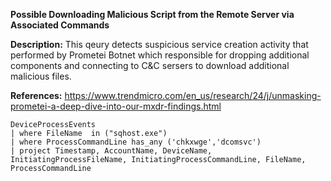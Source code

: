 **Possible Downloading Malicious Script from the Remote Server via Associated Commands**

**Description:** This qeury detects suspicious service creation activity that performed by  Prometei Botnet which responsible for dropping additional components and connecting to C&C sersers to download additional malicious files.

**References:** https://www.trendmicro.com/en_us/research/24/j/unmasking-prometei-a-deep-dive-into-our-mxdr-findings.html

```
DeviceProcessEvents 
| where FileName  in ("sqhost.exe")
| where ProcessCommandLine has_any ('chkxwge','dcomsvc') 
| project Timestamp, AccountName, DeviceName, InitiatingProcessFileName, InitiatingProcessCommandLine, FileName, ProcessCommandLine
```
